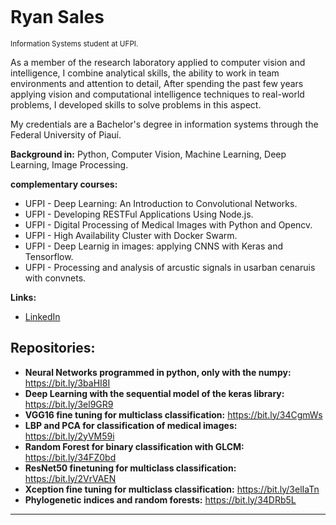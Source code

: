 ﻿<p align="center">
  <img src="" >
</p>

# Ryan Sales
<sub>Information Systems student at UFPI.</sub>

As a member of the research laboratory applied to computer vision and intelligence, I combine analytical skills, the ability to work in team environments and attention to detail, After spending the past few years applying vision and computational intelligence techniques to real-world problems,
I developed skills to solve problems in this aspect.

My credentials are a Bachelor's degree in information systems through the Federal University of Piauí.

**Background in:** Python, Computer Vision, Machine Learning, Deep Learning, Image Processing.

**complementary courses:**
* UFPI - Deep Learning: An Introduction to Convolutional Networks.
* UFPI - Developing RESTFul Applications Using Node.js.
* UFPI - Digital Processing of Medical Images with Python and Opencv.
* UFPI - High Availability Cluster with Docker Swarm.
* UFPI - Deep Learnig in images: applying CNNS with Keras and Tensorflow.
* UFPI - Processing and analysis of arcustic signals in usarban cenaruis with convnets.

**Links:**
* [LinkedIn](https://www.linkedin.com/in/ryan-sales-2b10141a6)

## Repositories:

* **Neural Networks programmed in python, only with the numpy:** https://bit.ly/3baHI8I
* **Deep Learning with the sequential model of the keras library:** https://bit.ly/3el9GR9
* **VGG16 fine tuning for multiclass classification:** https://bit.ly/34CgmWs
* **LBP and PCA for classification of medical images:** https://bit.ly/2yVM59i
* **Random Forest for binary classification with GLCM:** https://bit.ly/34FZ0bd
* **ResNet50 finetuning for multiclass classification:** https://bit.ly/2VrVAEN
* **Xception fine tuning for multiclass classification:** https://bit.ly/3elIaTn
* **Phylogenetic indices and random forests:** https://bit.ly/34DRb5L
---




